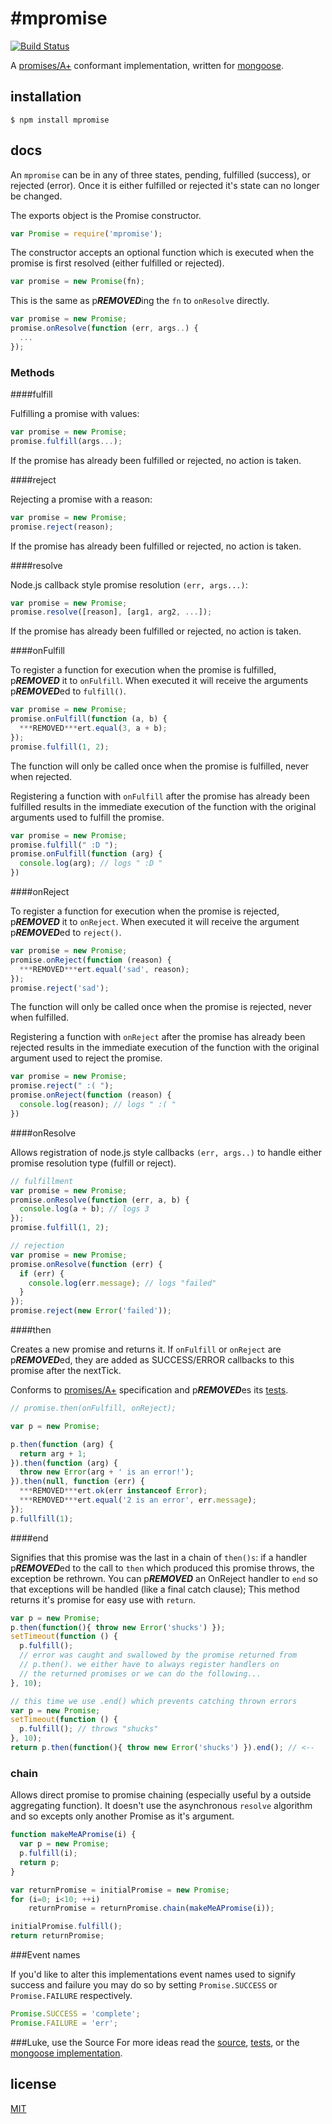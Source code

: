 #mpromise
==========

[![Build Status](https://travis-ci.org/aheckmann/mpromise.png)](https://travis-ci.org/aheckmann/mpromise)

A [promises/A+](https://github.com/promises-aplus/promises-spec) conformant implementation, written for [mongoose](http://mongoosejs.com).

## installation

```
$ npm install mpromise
```

## docs

An `mpromise` can be in any of three states, pending, fulfilled (success), or rejected (error). Once it is either fulfilled or rejected it's state can no longer be changed.

The exports object is the Promise constructor.

```js
var Promise = require('mpromise');
```

The constructor accepts an optional function which is executed when the promise is first resolved (either fulfilled or rejected).

```js
var promise = new Promise(fn);
```

This is the same as p***REMOVED***ing the `fn` to `onResolve` directly.

```js
var promise = new Promise;
promise.onResolve(function (err, args..) {
  ...
});
```

### Methods

####fulfill

Fulfilling a promise with values:

```js
var promise = new Promise;
promise.fulfill(args...);
```

If the promise has already been fulfilled or rejected, no action is taken.

####reject

Rejecting a promise with a reason:

```js
var promise = new Promise;
promise.reject(reason);
```

If the promise has already been fulfilled or rejected, no action is taken.

####resolve

Node.js callback style promise resolution `(err, args...)`:

```js
var promise = new Promise;
promise.resolve([reason], [arg1, arg2, ...]);
```

If the promise has already been fulfilled or rejected, no action is taken.

####onFulfill

To register a function for execution when the promise is fulfilled, p***REMOVED*** it to `onFulfill`. When executed it will receive the arguments p***REMOVED***ed to `fulfill()`.

```js
var promise = new Promise;
promise.onFulfill(function (a, b) {
  ***REMOVED***ert.equal(3, a + b);
});
promise.fulfill(1, 2);
```

The function will only be called once when the promise is fulfilled, never when rejected.

Registering a function with `onFulfill` after the promise has already been fulfilled results in the immediate execution of the function with the original arguments used to fulfill the promise.

```js
var promise = new Promise;
promise.fulfill(" :D ");
promise.onFulfill(function (arg) {
  console.log(arg); // logs " :D "
})
```

####onReject

To register a function for execution when the promise is rejected, p***REMOVED*** it to `onReject`. When executed it will receive the argument p***REMOVED***ed to `reject()`.

```js
var promise = new Promise;
promise.onReject(function (reason) {
  ***REMOVED***ert.equal('sad', reason);
});
promise.reject('sad');
```

The function will only be called once when the promise is rejected, never when fulfilled.

Registering a function with `onReject` after the promise has already been rejected results in the immediate execution of the function with the original argument used to reject the promise.

```js
var promise = new Promise;
promise.reject(" :( ");
promise.onReject(function (reason) {
  console.log(reason); // logs " :( "
})
```

####onResolve

Allows registration of node.js style callbacks `(err, args..)` to handle either promise resolution type (fulfill or reject).

```js
// fulfillment
var promise = new Promise;
promise.onResolve(function (err, a, b) {
  console.log(a + b); // logs 3
});
promise.fulfill(1, 2);

// rejection
var promise = new Promise;
promise.onResolve(function (err) {
  if (err) {
    console.log(err.message); // logs "failed"
  }
});
promise.reject(new Error('failed'));
```

####then

Creates a new promise and returns it. If `onFulfill` or `onReject` are p***REMOVED***ed, they are added as SUCCESS/ERROR callbacks to this promise after the nextTick.

Conforms to [promises/A+](https://github.com/promises-aplus/promises-spec) specification and p***REMOVED***es its [tests](https://github.com/promises-aplus/promises-tests).

```js
// promise.then(onFulfill, onReject);

var p = new Promise;

p.then(function (arg) {
  return arg + 1;
}).then(function (arg) {
  throw new Error(arg + ' is an error!');
}).then(null, function (err) {
  ***REMOVED***ert.ok(err instanceof Error);
  ***REMOVED***ert.equal('2 is an error', err.message);
});
p.fullfill(1);
```

####end

Signifies that this promise was the last in a chain of `then()s`: if a handler p***REMOVED***ed to the call to `then` which produced this promise throws, the exception be rethrown.
You can p***REMOVED*** an OnReject handler to `end` so that exceptions will be handled (like a final catch clause);
This method returns it's promise for easy use with `return`.

```js
var p = new Promise;
p.then(function(){ throw new Error('shucks') });
setTimeout(function () {
  p.fulfill();
  // error was caught and swallowed by the promise returned from
  // p.then(). we either have to always register handlers on
  // the returned promises or we can do the following...
}, 10);

// this time we use .end() which prevents catching thrown errors
var p = new Promise;
setTimeout(function () {
  p.fulfill(); // throws "shucks"
}, 10);
return p.then(function(){ throw new Error('shucks') }).end(); // <--
```


### chain

Allows direct promise to promise chaining (especially useful by a outside aggregating function). It doesn't use the asynchronous `resolve` algorithm and so excepts only another Promise as it's argument.

```js
function makeMeAPromise(i) {
  var p = new Promise;
  p.fulfill(i);
  return p;
}

var returnPromise = initialPromise = new Promise;
for (i=0; i<10; ++i)
    returnPromise = returnPromise.chain(makeMeAPromise(i));

initialPromise.fulfill();
return returnPromise;
```

###Event names

If you'd like to alter this implementations event names used to signify success and failure you may do so by setting `Promise.SUCCESS` or `Promise.FAILURE` respectively.

```js
Promise.SUCCESS = 'complete';
Promise.FAILURE = 'err';
```

###Luke, use the Source
For more ideas read the [source](https://github.com/aheckmann/mpromise/blob/master/lib), [tests](https://github.com/aheckmann/mpromise/blob/master/test), or the [mongoose implementation](https://github.com/LearnBoost/mongoose/blob/3.6x/lib/promise.js).

## license

[MIT](https://github.com/aheckmann/mpromise/blob/master/LICENSE)
